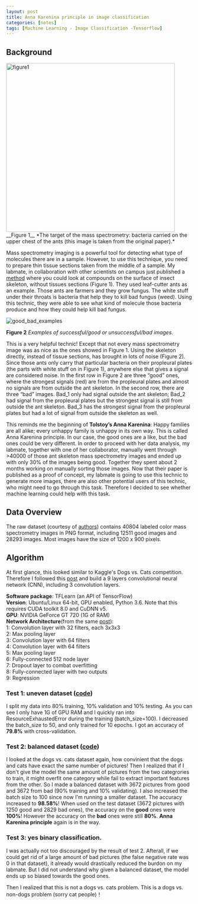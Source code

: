 ```yaml
---
layout: post
title: Anna Karenina principle in image classification  
categories: [notes]  
tags: [Machine Learning - Image Classification -Tensorflow]
---
```


## Background

<img width="456" alt="figure1" src="https://user-images.githubusercontent.com/7167719/29335245-a502a92e-81cf-11e7-9dc2-b021703f6da9.png">
__Figure 1__ *The target of the mass spectrometry: bacteria carried on the upper chest of the ants (this image is taken from the original paper).*Mass spectrometry imaging is a powerful tool for detecting what type of molecules there are in a sample. However, to use this technique, you need to prepare thin tissue sections taken from the middle of a sample. My labmate, in collaboration with other scientists on campus just published a [method](https://www.ncbi.nlm.nih.gov/pubmed/28617577) where you could look at compounds on the surface of insect skeleton, without tissues sections (Figure 1). They used leaf-cutter ants as an example. Those ants are farmers and they grow fungus. The white stuff under their throats is bacteria that help they to kill bad fungus (weed). Using this technic, they were able to see what kind of molecule those bacteria produce and how they could help kill bad fungus.  

![good_bad_examples](https://user-images.githubusercontent.com/7167719/29335215-8a5843b8-81cf-11e7-8c53-88e5f41c06d9.jpg)

__Figure 2__ *Examples of successful/good or unsuccessful/bad images.*This is a very helpful technic! Except that not every mass spectrometry image was as nice as the ones showed in Figure 1. Using the skeleton directly, instead of tissue sections, has brought in lots of noise (Figure 2). Since those ants only carry that particular bacteria on their propleural plates (the parts with white stuff on in Figure 1), anywhere else that gives a signal are considered noise. In the first row in Figure 2 are three “good” ones, where the strongest signals (red) are from the propleural plates and almost no signals are from outside the ant skeleton. In the second row, there are three “bad” images.  Bad\_1 only had signal outside the ant skeleton; Bad\_2 had signal from the propleural plates but the strongest signal is still from outside the ant skeleton. Bad\_3 has the strongest signal from the propleural plates but had a lot of signal from outside the skeleton as well. This reminds me the beginning of __Tolstoy’s Anna Karenina__: Happy families are all alike; every unhappy family is unhappy in its own way. This is called Anna Karenina principle. In our case, the good ones are a like, but the bad ones could be very different. In order to proceed with her data analysis, my labmate, together with one of her collaborator, manually went through >40000 of those ant skeleton mass spectrometry images and ended up with only 30% of the images being good. Together they spent about 2 months working on manually sorting those images. Now that their paper is published as a proof of concept, my labmate is going to use this technic to generate more images, there are also other potential users of this technic, who might need to go through this task. Therefore I decided to see whether machine learning could help with this task.## Data OverviewThe raw dataset (courtesy of [authors](https://www.ncbi.nlm.nih.gov/pubmed/28617577)) contains 40804  labeled color mass spectrometry images in PNG format, including 12511 good images and 28293 images. Most images have the size of 1200 x 900 pixels.

## Algorithm

At first glance, this looked similar to Kaggle's Dogs vs. Cats competition. Therefore I followed this [post](http://www.subsubroutine.com/sub-subroutine/2016/9/30/cats-and-dogs-and-convolutional-neural-networks) and build a 9 layers convolutional neural network (CNN), including 3 convolution layers.

__Software package__: TFLearn (an API of TensorFlow)  
__Version__: Ubuntu/Linux 64-bit, GPU enabled, Python 3.6. Note that this requires CUDA toolkit 8.0 and CuDNN v5.  
__GPU__: NVIDIA GeForce GT 720 (1G of RAM)  
__Network Architecture__(from the same [post](http://www.subsubroutine.com/sub-subroutine/2016/9/30/cats-and-dogs-and-convolutional-neural-networks)):  
1: Convolution layer with 32 filters, each 3x3x3  
2: Max pooling layer  
3: Convolution layer with 64 filters  
4: Convolution layer with 64 filters  
5: Max pooling layer  
6: Fully-connected 512 node layer  
7: Dropout layer to combat overfitting  
8: Fully-connected layer with two outputs  
9: Regression 
### Test 1: uneven dataset ([code](https://github.com/fanhuan/ImageClassification/blob/master/TensorFlow_Ant.ipynb))
I split my data into 80% training, 10% validation and 10% testing. As you can see I only have 1G of GPU RAM and I quickly ran into ResourceExhaustedError during the training (batch_size=100). I decreased the batch_size to 50, and only trained for 10 epochs. I got an accuracy of __79.8%__ with cross-validation.

### Test 2: balanced dataset ([code](https://github.com/fanhuan/ImageClassification/blob/master/TensorFlow_Ant_balanced.ipynb))
I looked at the dogs vs. cats dataset again, how convinient that the dogs and cats have exact the same number of pictures! Then I realized that if I don't give the model the same amount of pictures from the two categrories to train, it might overfit one category while fail to extract important features from the other. So I made a balanced dataset with 3672 pictures from good and 3672 from bad (90% training and 10% validating). I also increased the batch size to 100 since now I'm running a smaller dataset. The accuracy increased to __98.58%__! When used on the test dataset (3672 pictures with 1250 good and 2829 bad ones), the accuracy on the __good__ ones were __100%__! However the accuracy on the __bad__ ones were still __80%__. __Anna Karenina principle__ again is in the way.

### Test 3: yes binary classification.
I was actually not too discouraged by the result of test 2. Afterall, if we could get rid of a large amount of bad pictures (the false negative rate was 0 in that dataset), it already would drastically reduced the burdon on my labmate. But I did not understand why given a balanced dataset, the model ends up so biased towards the good ones.

Then I realized that this is not a dogs vs. cats problem. This is a dogs vs. non-dogs problem (sorry cat people)！ 
